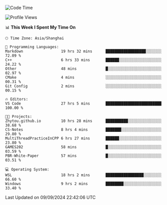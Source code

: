 <!--START_SECTION:waka-->
![Code Time](http://img.shields.io/badge/Code%20Time-1%2C974%20hrs%2020%20mins-blue)

![Profile Views](http://img.shields.io/badge/Profile%20Views-1-blue)

📊 **This Week I Spent My Time On** 

```text
🕑︎ Time Zone: Asia/Shanghai

💬 Programming Languages: 
Markdown                 19 hrs 32 mins      ██████████████████░░░░░░░   72.09 % 
C++                      6 hrs 33 mins       ██████░░░░░░░░░░░░░░░░░░░   24.22 % 
Other                    48 mins             █░░░░░░░░░░░░░░░░░░░░░░░░   02.97 % 
CMake                    4 mins              ░░░░░░░░░░░░░░░░░░░░░░░░░   00.31 % 
Git Config               2 mins              ░░░░░░░░░░░░░░░░░░░░░░░░░   00.15 % 

🔥 Editors: 
VS Code                  27 hrs 5 mins       █████████████████████████   100.00 % 

🐱‍💻 Projects: 
Zhytou.github.io         10 hrs 28 mins      ██████████░░░░░░░░░░░░░░░   38.68 % 
CS-Notes                 8 hrs 4 mins        ███████░░░░░░░░░░░░░░░░░░   29.80 % 
MultiThreadPracticeInCPP 6 hrs 27 mins       ██████░░░░░░░░░░░░░░░░░░░   23.80 % 
GAMES202                 58 mins             █░░░░░░░░░░░░░░░░░░░░░░░░   03.59 % 
PBR-White-Paper          57 mins             █░░░░░░░░░░░░░░░░░░░░░░░░   03.51 % 

💻 Operating System: 
WSL                      18 hrs 2 mins       █████████████████░░░░░░░░   66.60 % 
Windows                  9 hrs 2 mins        ████████░░░░░░░░░░░░░░░░░   33.40 % 
```


 Last Updated on 09/09/2024 22:42:06 UTC
<!--END_SECTION:waka-->